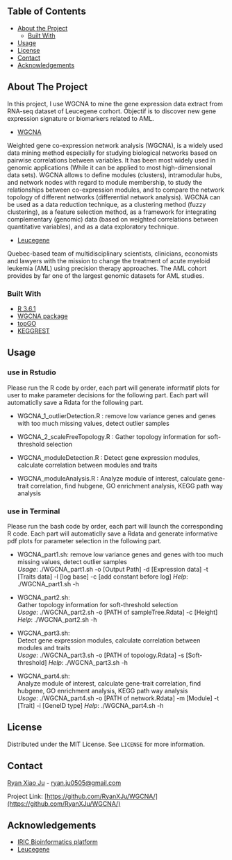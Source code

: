 ## Table of Contents

* [About the Project](#about-the-project)
  * [Built With](#built-with)
* [Usage](#usage)
* [License](#license)
* [Contact](#contact)
* [Acknowledgements](#acknowledgements)



<!-- ABOUT THE PROJECT -->
## About The Project

In this project, I use WGCNA to mine the gene expression data extract from RNA-seq dataset of Leucegene corhort. Objectif is to discover new gene expression signature or biomarkers related to AML.

* [WGCNA](https://bmcbioinformatics.biomedcentral.com/articles/10.1186/1471-2105-9-559)

Weighted gene co-expression network analysis (WGCNA), is a widely used data mining method especially for studying biological networks based on pairwise correlations between variables. It has been most widely used in genomic applications (While it can be applied to most high-dimensional data sets). 
WGCNA allows to define modules (clusters), intramodular hubs, and network nodes with regard to module membership, to study the relationships between co-expression modules, and to compare the network topology of different networks (differential network analysis). WGCNA can be used as a data reduction technique, as a clustering method (fuzzy clustering), as a feature selection method, as a framework for integrating complementary (genomic) data (based on weighted correlations between quantitative variables), and as a data exploratory technique.

* [Leucegene](https://leucegene.ca/)

Quebec-based team of multidisciplinary scientists, clinicians, economists and lawyers with the mission to change the treatment of acute myeloid leukemia (AML) using precision therapy approaches. The AML cohort provides by far one of the largest genomic datasets for AML studies.


### Built With
* [R 3.6.1](https://www.r-project.org/)
* [WGCNA package](https://horvath.genetics.ucla.edu/html/CoexpressionNetwork/Rpackages/WGCNA/)
* [topGO](https://bioconductor.org/packages/release/bioc/html/topGO.html)
* [KEGGREST](https://bioconductor.org/packages/release/bioc/html/KEGGREST.html)



<!-- USAGE EXAMPLES -->
## Usage
### use in Rstudio
Please run the R code by order, each part will generate informatif plots for user to make parameter decisions for the following part. Each part will automaticlly save a Rdata for the following part.

* WGCNA_1_outlierDetection.R : 
  remove low variance genes and genes with too much missing values, detect outlier samples

* WGCNA_2_scaleFreeTopology.R : 
  Gather topology information for soft-threshold selection

* WGCNA_moduleDetection.R :
  Detect gene expression modules, calculate correlation between modules and traits
  
* WGCNA_moduleAnalysis.R :
  Analyze module of interest, calculate gene-trait correlation, find hubgene, GO enrichment analysis, KEGG path way analysis

### use in Terminal
Please run the bash code by order, each part will launch the corresponding R code. Each part will automaticlly save a Rdata and generate informative pdf plots for parameter selection in the following part.

* WGCNA_part1.sh:
 remove low variance genes and genes with too much missing values, detect outlier samples  
 *Usage*: ./WGCNA_part1.sh -o [Output Path] -d [Expression data] -t [Traits data] -l [log base] -c [add constant before log]
 *Help*:  ./WGCNA_part1.sh -h
 
* WGCNA_part2.sh:  
  Gather topology information for soft-threshold selection  
  *Usage*: ./WGCNA_part2.sh -o [PATH of sampleTree.Rdata] -c [Height]
  *Help*:  ./WGCNA_part2.sh -h

* WGCNA_part3.sh:  
  Detect gene expression modules, calculate correlation between modules and traits  
  *Usage*: ./WGCNA_part3.sh -o [PATH of topology.Rdata] -s [Soft-threshold]
  *Help*:  ./WGCNA_part3.sh -h

* WGCNA_part4.sh:  
  Analyze module of interest, calculate gene-trait correlation, find hubgene, GO enrichment analysis, KEGG path way analysis  
  *Usage*: ./WGCNA_part4.sh -o [PATH of network.Rdata] -m [Module] -t [Trait] -i [GeneID type]
  *Help*:  ./WGCNA_part4.sh -h




<!-- LICENSE -->
## License

Distributed under the MIT License. See `LICENSE` for more information.



<!-- CONTACT -->
## Contact

[Ryan Xiao Ju](https://twitter.com/RyanXJu0505) - ryan.ju0505@gmail.com

Project Link: [https://github.com/RyanXJu/WGCNA/](https://github.com/RyanXJu/WGCNA/)



<!-- ACKNOWLEDGEMENTS -->
## Acknowledgements
* [IRIC Bioinformatics platform](https://www.iric.ca/en/research/platforms-and-infrastructures/bioinformatics)
* [Leucegene](https://leucegene.ca/)





